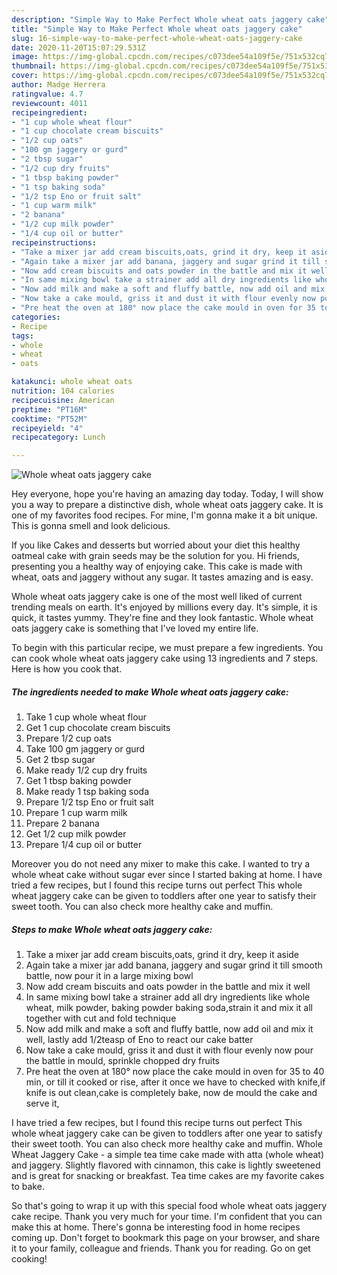 ```yaml
---
description: "Simple Way to Make Perfect Whole wheat oats jaggery cake"
title: "Simple Way to Make Perfect Whole wheat oats jaggery cake"
slug: 16-simple-way-to-make-perfect-whole-wheat-oats-jaggery-cake
date: 2020-11-20T15:07:29.531Z
image: https://img-global.cpcdn.com/recipes/c073dee54a109f5e/751x532cq70/whole-wheat-oats-jaggery-cake-recipe-main-photo.jpg
thumbnail: https://img-global.cpcdn.com/recipes/c073dee54a109f5e/751x532cq70/whole-wheat-oats-jaggery-cake-recipe-main-photo.jpg
cover: https://img-global.cpcdn.com/recipes/c073dee54a109f5e/751x532cq70/whole-wheat-oats-jaggery-cake-recipe-main-photo.jpg
author: Madge Herrera
ratingvalue: 4.7
reviewcount: 4011
recipeingredient:
- "1 cup whole wheat flour"
- "1 cup chocolate cream biscuits"
- "1/2 cup oats"
- "100 gm jaggery or gurd"
- "2 tbsp sugar"
- "1/2 cup dry fruits"
- "1 tbsp baking powder"
- "1 tsp baking soda"
- "1/2 tsp Eno or fruit salt"
- "1 cup warm milk"
- "2 banana"
- "1/2 cup milk powder"
- "1/4 cup oil or butter"
recipeinstructions:
- "Take a mixer jar add cream biscuits,oats, grind it dry, keep it aside"
- "Again take a mixer jar add banana, jaggery and sugar grind it till smooth battle, now pour it in a large mixing bowl"
- "Now add cream biscuits and oats powder in the battle and mix it well"
- "In same mixing bowl take a strainer add all dry ingredients like whole wheat, milk powder, baking powder baking soda,strain it and mix it all together with cut and fold technique"
- "Now add milk and make a soft and fluffy battle, now add oil and mix it well, lastly add 1/2teasp of Eno to react our cake batter"
- "Now take a cake mould, griss it and dust it with flour evenly now pour the battle in mould, sprinkle chopped dry fruits"
- "Pre heat the oven at 180° now place the cake mould in oven for 35 to 40 min, or till it cooked or rise, after it once we have to checked with knife,if knife is out clean,cake is completely bake, now de mould the cake and serve it,"
categories:
- Recipe
tags:
- whole
- wheat
- oats

katakunci: whole wheat oats 
nutrition: 104 calories
recipecuisine: American
preptime: "PT16M"
cooktime: "PT52M"
recipeyield: "4"
recipecategory: Lunch

---
```



![Whole wheat oats jaggery cake](https://img-global.cpcdn.com/recipes/c073dee54a109f5e/751x532cq70/whole-wheat-oats-jaggery-cake-recipe-main-photo.jpg)

Hey everyone, hope you're having an amazing day today. Today, I will show you a way to prepare a distinctive dish, whole wheat oats jaggery cake. It is one of my favorites food recipes. For mine, I'm gonna make it a bit unique. This is gonna smell and look delicious.

If you like Cakes and desserts but worried about your diet this healthy oatmeal cake with grain seeds may be the solution for you. Hi friends, presenting you a healthy way of enjoying cake. This cake is made with wheat, oats and jaggery without any sugar. It tastes amazing and is easy.

Whole wheat oats jaggery cake is one of the most well liked of current trending meals on earth. It's enjoyed by millions every day. It's simple, it is quick, it tastes yummy. They're fine and they look fantastic. Whole wheat oats jaggery cake is something that I've loved my entire life.


To begin with this particular recipe, we must prepare a few ingredients. You can cook whole wheat oats jaggery cake using 13 ingredients and 7 steps. Here is how you cook that.

<!--inarticleads1-->

##### The ingredients needed to make Whole wheat oats jaggery cake:

1. Take 1 cup whole wheat flour
1. Get 1 cup chocolate cream biscuits
1. Prepare 1/2 cup oats
1. Take 100 gm jaggery or gurd
1. Get 2 tbsp sugar
1. Make ready 1/2 cup dry fruits
1. Get 1 tbsp baking powder
1. Make ready 1 tsp baking soda
1. Prepare 1/2 tsp Eno or fruit salt
1. Prepare 1 cup warm milk
1. Prepare 2 banana
1. Get 1/2 cup milk powder
1. Prepare 1/4 cup oil or butter


Moreover you do not need any mixer to make this cake. I wanted to try a whole wheat cake without sugar ever since I started baking at home. I have tried a few recipes, but I found this recipe turns out perfect This whole wheat jaggery cake can be given to toddlers after one year to satisfy their sweet tooth. You can also check more healthy cake and muffin. 

<!--inarticleads2-->

##### Steps to make Whole wheat oats jaggery cake:

1. Take a mixer jar add cream biscuits,oats, grind it dry, keep it aside
1. Again take a mixer jar add banana, jaggery and sugar grind it till smooth battle, now pour it in a large mixing bowl
1. Now add cream biscuits and oats powder in the battle and mix it well
1. In same mixing bowl take a strainer add all dry ingredients like whole wheat, milk powder, baking powder baking soda,strain it and mix it all together with cut and fold technique
1. Now add milk and make a soft and fluffy battle, now add oil and mix it well, lastly add 1/2teasp of Eno to react our cake batter
1. Now take a cake mould, griss it and dust it with flour evenly now pour the battle in mould, sprinkle chopped dry fruits
1. Pre heat the oven at 180° now place the cake mould in oven for 35 to 40 min, or till it cooked or rise, after it once we have to checked with knife,if knife is out clean,cake is completely bake, now de mould the cake and serve it,


I have tried a few recipes, but I found this recipe turns out perfect This whole wheat jaggery cake can be given to toddlers after one year to satisfy their sweet tooth. You can also check more healthy cake and muffin. Whole Wheat Jaggery Cake - a simple tea time cake made with atta (whole wheat) and jaggery. Slightly flavored with cinnamon, this cake is lightly sweetened and is great for snacking or breakfast. Tea time cakes are my favorite cakes to bake. 

So that's going to wrap it up with this special food whole wheat oats jaggery cake recipe. Thank you very much for your time. I'm confident that you can make this at home. There's gonna be interesting food in home recipes coming up. Don't forget to bookmark this page on your browser, and share it to your family, colleague and friends. Thank you for reading. Go on get cooking!
